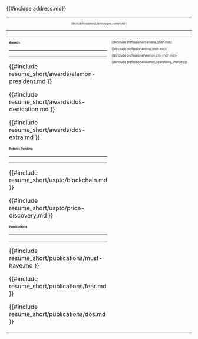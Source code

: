<p style="font-size: 0.75em; text-align: center;">

{{#include address.md}}

</p>

---

<p style="font-size: 0.45em; text-align: center;">
{{#include foundational_technologies_content.md }}
</p>
<p style="font-size: 0.45em; text-align: center;">

---

<table style="width: 100%; border:none !important;">
<tr>
<td style="width: 20%; vertical-align: top; padding: none; border:none !important;" colspan="1" rowspan="1">
<p style="font-size: 0.50em; font-weight: bold;">Awards</p>

---

---

{{#include resume_short/awards/alamon-president.md }}

{{#include resume_short/awards/dos-dedication.md }}

{{#include resume_short/awards/dos-extra.md }}

<p style="font-size: 0.50em; font-weight: bold;">Patents Pending</p>

---

---

{{#include resume_short/uspto/blockchain.md }}

{{#include resume_short/uspto/price-discovery.md }}

<p style="font-size: 0.50em; font-weight: bold;">Publications</p>

---

---

{{#include resume_short/publications/must-have.md }}

{{#include resume_short/publications/fear.md }}

{{#include resume_short/publications/dos.md }}

</td>
<td style="width: 80%; vertical-align: top; padding: none; border:none !important; font-size: 0.50em;" colspan="1" rowspan="1">

{{#include professional/candela_short.md}}

{{#include professional/msu_short.md}}

{{#include professional/alamon_cto_short.md}}

{{#include professional/alamon_operations_short.md}}

</td>
</tr>
</table>
